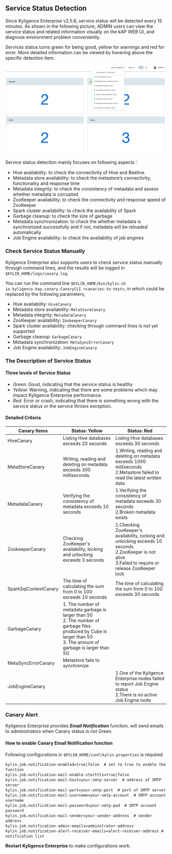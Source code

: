 ## Service Status Detection

Since Kyligence Enterprise v2.5.6, service status will be detected every 15 minutes. As shown in the following picture, ADMIN users can view the service status and related information visually on the kAP WEB UI, and diagnose environment problem conveniently.

Services status turns green for being good, yellow for warnings and red for error. More detailed information can be viewed by hovering above the specific detection item.

![service status](images/server_status/service_status.en.png)

Service status detection mainly focuses on following aspects：

- Hive availability: to check the connectivity of Hive and Beeline.
- Metadata store availability: to check the metastore’s connectivity, functionality and response time 
- Metadata integrity: to check the consistency of metadata and assess whether metadata is corrupted
- ZooKeeper availability: to check the connectivity and response speed of ZooKeeper
- Spark cluster availability: to check the availability of Spark 
- Garbage cleanup: to check the size of garbage
- Metadata synchronization: to check the whether metadata is synchronized successfully and if not, metadata will be reloaded automatically
- Job Engine availability: to check the availability of job engines



### Check Service Status Manually
Kyligence Enterprise also supports users to check service status manually through command lines, and the results will be logged in `$KYLIN_HOME/logs/canary.log`.

You can run the command line `$KYLIN_HOME/bin/kylin.sh io.kyligence.kap.canary.CanaryCLI <canaries-to-test>`, in which <canaries-to-test> could be replaced by the following parameters,

- Hive availability: `HiveCanary`
- Metadata store availability: `MetaStoreCanary`
- Metadata integrity: `MetadataCanary`
- ZooKeeper availability: `ZookeeperCanary`
- Spark cluster availability: checking through command lines is not yet supported
- Garbage cleanup: `GarbageCanary`
- Metadata synchronization: `MetaSyncErrorCanary`
- Job Engine availability: `JobEngineCanary`




### The Description of Service Status
#### Three levels of Service Status 

- *Green:* Good, indicating that the service status is healthy
- *Yellow:* Warning, indicating that there are some problems which may impact Kyligence Enterprise performance.
- *Red:* Error or crash, indicating that there is something wrong with the service status or the service throws exception. 


#### Detailed Criteria

| Canary Items          | Status: Yellow                                               | Status: Red                                                  |
| --------------------- | ------------------------------------------------------------ | ------------------------------------------------------------ |
| HiveCanary            | Listing Hive databases exceeds 20 seconds                    | Listing Hive databases exceeds 30 seconds                    |
| MetaStoreCanary       | Writing, reading and deleting on metadata exceeds 300 milliseconds. | 1.Writing, reading and deleting on metadata exceeds 1000 milliseconds <br>2.Metastore failed to read the latest written data |
| MetadataCanary        | Verifying the consistency of metadata exceeds 10 seconds     | 1.Verifying the consistency of metadata exceeds 30 seconds<br>2.Broken metadata exists |
| ZookeeperCanary       | Checking ZooKeeper's availability, locking and unlocking exceeds 3 seconds | 1.Checking ZooKeeper's availability, locking and unlocking exceeds 10 seconds <br>2.ZooKeeper is not alive <br>3.Failed to require or release ZooKeeper lock |
| SparkSqlContextCanary | The time of calculating the sum from 0 to 100 exceeds 10 seconds | The time of calculating the sum from 0 to 100 exceeds 30 seconds |
| GarbageCanary         | 1. The number of metadata garbage is larger than 50 <br>2. The number of garbage files produced by Cube is larger than 50<br>3. The amount of garbage is larger  than 5G |                                                              |
| MetaSyncErrorCanary   | Metastore fails to synchronize                                 |                                                              |
| JobEngineCanary       |                                                              | 1.One of the Kyligence Enterprise nodes failed to report Job Engine status<br>2.There is no active Job Engine node |



### Canary Alert

Kyligence Enterprise provides ***Email Notification*** function, will send emails to administrators when Canary status is not Green.

#### How to enable Canary Email Notification function

Following configurations in `$KYLIN_HOME/conf/kylin.properties` is required

```
kylin.job.notification-enabled=true|false  # set to true to enable the function
kylin.job.notification-mail-enable-starttls=true|false    
kylin.job.notification-mail-host=your-smtp-server  # address of SMTP server
kylin.job.notification-mail-port=your-smtp-port  # port of SMTP server
kylin.job.notification-mail-username=your-smtp-account  # SMTP account username
kylin.job.notification-mail-password=your-smtp-pwd  # SMTP account password
kylin.job.notification-mail-sender=your-sender-address  # sender address
kylin.job.notification-admin-emails=adminstrator-address
kylin.job.notification-alert-receiver-emails=alert-receiver-address # notification list
```

**Restart Kyligence Enterprise** to make configurations work.
